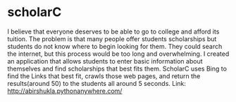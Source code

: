 # scholarC
I believe that everyone deserves to be able to go to college and afford its tuition. The problem is that many people offer students scholarships but students do not know where to begin looking for them. They could search the internet, but this process would be too long and overwhelming. I created an application that allows students to enter basic information about themselves and find scholarships that best fits them. ScholarC uses Bing to find the Links that best fit, crawls those web pages, and return the results(around 50) to the students all around 5 seconds. Link: http://abirshukla.pythonanywhere.com/
